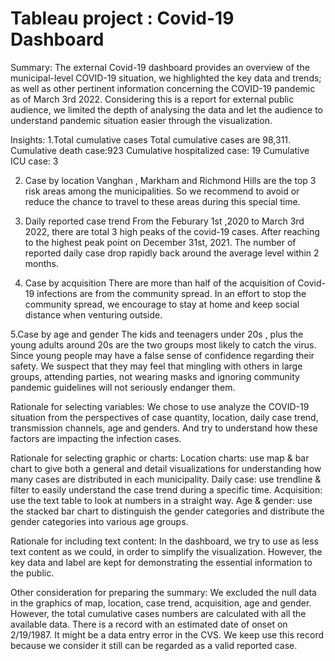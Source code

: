 # Tableau project :  Covid-19 Dashboard
Summary:
The external Covid-19 dashboard provides an overview of the municipal-level COVID-19 situation, we highlighted the key data and trends; as well as other pertinent information concerning the COVID-19 pandemic as of March 3rd 2022. Considering this is a report for external public audience, we limited the depth of analysing the data and let the audience to understand pandemic situation easier through the visualization.

Insights: 
1.Total cumulative cases
Total cumulative cases are 98,311. 
Cumulative death case:923
Cumulative hospitalized case: 19
Cumulative ICU case: 3


2. Case by location
Vanghan , Markham and Richmond Hills are the top 3 risk areas among the municipalities. So we recommend to avoid or reduce the chance to travel to these areas during this special time.

3. Daily reported case trend
From the Feburary 1st ,2020 to March 3rd 2022, there are total 3 high peaks of the covid-19 cases. After reaching to the highest peak point on December 31st, 2021. The number of reported daily case drop rapidly back around the average level within 2 months. 

4. Case by acquisition
There are more than half of the acquisition of Covid-19 infections are from the community spread. In an effort to stop the community spread, we encourage to stay at home and keep social distance  when venturing outside.

5.Case by age and gender
The kids and teenagers under 20s , plus the young adults around 20s are the two groups most likely to catch the virus. Since young people may have a false sense of confidence regarding their safety. We suspect that they may feel that mingling with others in large groups, attending parties, not wearing masks and ignoring community pandemic guidelines will not seriously endanger them.

Rationale for selecting variables: 
We chose to use analyze the COVID-19 situation from the perspectives of case quantity, location, daily case trend, transmission channels, age and genders.
And try to understand how these factors are impacting the infection cases. 

Rationale for selecting graphic or charts: 
Location charts: use map & bar chart to give both a general and detail visualizations for understanding how many cases are distributed in each municipality.
Daily case: use trendline & filter to easily understand the case trend during a specific time.
Acquisition: use the text table to look at numbers in a straight way.
Age & gender: use the stacked bar chart to distinguish the gender categories and distribute the gender categories into various age groups.

Rationale for including text content: 
In the dashboard, we try to use as less text content as we could, in order to simplify the visualization. However, the key data and label are kept for demonstrating the essential information to the public.

Other consideration for preparing the summary:
We excluded the null data in the graphics of map, location, case trend, acquisition, age and gender. However, the total cumulative cases numbers are calculated with all the available data. There is a record with an estimated date of onset on 2/19/1987. It might be a data entry error in the CVS. We keep use this record because we consider it still can be regarded as a valid reported case.
